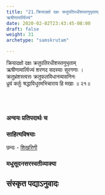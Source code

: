```yaml
---
title: "21.क्रियादक्षो दक्षः क्रतुपतिरधीशस्तनुभृताम्
ऋषीणामार्त्विज्यं"
date: 2020-02-02T23:43:45-08:00
draft: false
weight: 31
archetype: "samskrutam"

---
```


क्रियादक्षो दक्षः क्रतुपतिरधीशस्तनुभृताम्
<br/>ऋषीणामार्त्विज्यं शरणद सदस्याः सुरगणाः ।
<br/>क्रतुभ्रंशस्त्वत्तः क्रतुफलविधानव्यसनिनः
<br/>ध्रुवं कर्तुः श्रद्धाविधुरमभिचाराय हि मखाः ॥ २१॥
<br/>

<br/><br/>

### अन्वयः प्रतिपदार्थः च


### साहित्यविषयाः 

छन्दः - [शिखरिणी](/sahitya-shaastra-parichaya/chandas-prakarana/08_shikharini/) 


### मधुसूदनसरस्वतीव्याक्या

## संस्कृत पद्याऽनुवादः